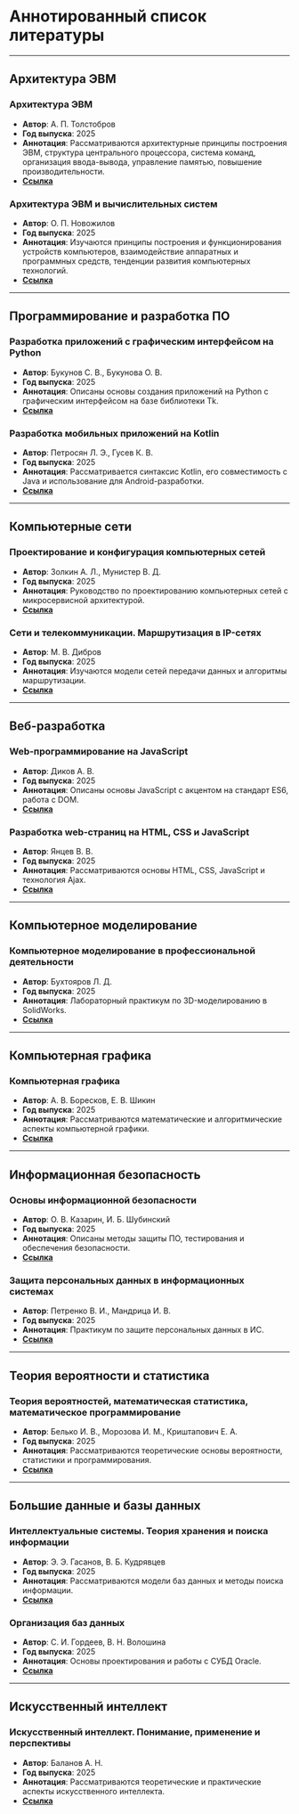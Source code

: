 # Аннотированный список литературы

---

## Архитектура ЭВМ

### Архитектура ЭВМ
- **Автор**: А. П. Толстобров
- **Год выпуска**: 2025
- **Аннотация**: Рассматриваются архитектурные принципы построения ЭВМ, структура центрального процессора, система команд, организация ввода-вывода, управление памятью, повышение производительности.
- **[Ссылка](https://urait.ru/bcode/566711)**

### Архитектура ЭВМ и вычислительных систем
- **Автор**: О. П. Новожилов
- **Год выпуска**: 2025
- **Аннотация**: Изучаются принципы построения и функционирования устройств компьютеров, взаимодействие аппаратных и программных средств, тенденции развития компьютерных технологий.
- **[Ссылка](https://urait.ru/bcode/568920)**

---

## Программирование и разработка ПО

### Разработка приложений с графическим интерфейсом на Python
- **Автор**: Букунов С. В., Букунова О. В.
- **Год выпуска**: 2025
- **Аннотация**: Описаны основы создания приложений на Python с графическим интерфейсом на базе библиотеки Tk.
- **[Ссылка](https://e.lanbook.com/book/436028)**

### Разработка мобильных приложений на Kotlin
- **Автор**: Петросян Л. Э., Гусев К. В.
- **Год выпуска**: 2025
- **Аннотация**: Рассматривается синтаксис Kotlin, его совместимость с Java и использование для Android-разработки.
- **[Ссылка](https://e.lanbook.com/book/448577)**

---

## Компьютерные сети

### Проектирование и конфигурация компьютерных сетей
- **Автор**: Золкин А. Л., Мунистер В. Д.
- **Год выпуска**: 2025
- **Аннотация**: Руководство по проектированию компьютерных сетей с микросервисной архитектурой.
- **[Ссылка](https://e.lanbook.com/book/447197)**

### Сети и телекоммуникации. Маршрутизация в IP-сетях
- **Автор**: М. В. Дибров
- **Год выпуска**: 2025
- **Аннотация**: Изучаются модели сетей передачи данных и алгоритмы маршрутизации.
- **[Ссылка](https://urait.ru/bcode/568526)**

---

## Веб-разработка

### Web-программирование на JavaScript
- **Автор**: Диков А. В.
- **Год выпуска**: 2025
- **Аннотация**: Описаны основы JavaScript с акцентом на стандарт ES6, работа с DOM.
- **[Ссылка](https://e.lanbook.com/book/445289)**

### Разработка web-страниц на HTML, CSS и JavaScript
- **Автор**: Янцев В. В.
- **Год выпуска**: 2025
- **Аннотация**: Рассматриваются основы HTML, CSS, JavaScript и технология Ajax.
- **[Ссылка](https://e.lanbook.com/book/449585)**

---

## Компьютерное моделирование

### Компьютерное моделирование в профессиональной деятельности
- **Автор**: Бухтояров Л. Д.
- **Год выпуска**: 2025
- **Аннотация**: Лабораторный практикум по 3D-моделированию в SolidWorks.
- **[Ссылка](https://e.lanbook.com/book/447248)**

---

## Компьютерная графика

### Компьютерная графика
- **Автор**: А. В. Боресков, Е. В. Шикин
- **Год выпуска**: 2025
- **Аннотация**: Рассматриваются математические и алгоритмические аспекты компьютерной графики.
- **[Ссылка](https://urait.ru/bcode/566514)**

---

## Информационная безопасность

### Основы информационной безопасности
- **Автор**: О. В. Казарин, И. Б. Шубинский
- **Год выпуска**: 2025
- **Аннотация**: Описаны методы защиты ПО, тестирования и обеспечения безопасности.
- **[Ссылка](https://urait.ru/bcode/566079)**

### Защита персональных данных в информационных системах
- **Автор**: Петренко В. И., Мандрица И. В.
- **Год выпуска**: 2025
- **Аннотация**: Практикум по защите персональных данных в ИС.
- **[Ссылка](https://e.lanbook.com/book/437192)**

---

## Теория вероятности и статистика

### Теория вероятностей, математическая статистика, математическое программирование
- **Автор**: Белько И. В., Морозова И. М., Криштапович Е. А.
- **Год выпуска**: 2025
- **Аннотация**: Рассматриваются теоретические основы вероятности, статистики и программирования.
- **[Ссылка](https://znanium.ru/catalog/document?id=452742)**

---

## Большие данные и базы данных

### Интеллектуальные системы. Теория хранения и поиска информации
- **Автор**: Э. Э. Гасанов, В. Б. Кудрявцев
- **Год выпуска**: 2025
- **Аннотация**: Рассматриваются модели баз данных и методы поиска информации.
- **[Ссылка](https://urait.ru/bcode/561948)**

### Организация баз данных
- **Автор**: С. И. Гордеев, В. Н. Волошина
- **Год выпуска**: 2025
- **Аннотация**: Основы проектирования и работы с СУБД Oracle.
- **[Ссылка](https://urait.ru/bcode/559377)**

---

## Искусственный интеллект

### Искусственный интеллект. Понимание, применение и перспективы
- **Автор**: Баланов А. Н.
- **Год выпуска**: 2025
- **Аннотация**: Рассматриваются теоретические и практические аспекты искусственного интеллекта.
- **[Ссылка](https://e.lanbook.com/book/448697)**
